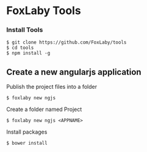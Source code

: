 # FoxLaby Tools

### Install Tools

```
$ git clone https://github.com/FoxLaby/tools
$ cd tools
$ npm install -g
```

## Create a new angularjs application
Publish the project files into a folder
```
$ foxlaby new ngjs
```
Create a folder named Project
```
$ foxlaby new ngjs <APPNAME>
```
Install packages
```
$ bower install
```